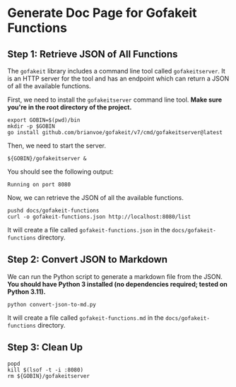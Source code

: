# Generate Doc Page for Gofakeit Functions

## Step 1: Retrieve JSON of All Functions

The `gofakeit` library includes a command line tool called `gofakeitserver`. It is an HTTP server for the tool and has an endpoint which can return a JSON of all the available functions.

First, we need to install the `gofakeitserver` command line tool. **Make sure you're in the root directory of the project.**

```shell
export GOBIN=$(pwd)/bin
mkdir -p $GOBIN
go install github.com/brianvoe/gofakeit/v7/cmd/gofakeitserver@latest
```

Then, we need to start the server.

```shell
${GOBIN}/gofakeitserver &
```

You should see the following output:

```text
Running on port 8080
```

Now, we can retrieve the JSON of all the available functions.

```shell
pushd docs/gofakeit-functions
curl -o gofakeit-functions.json http://localhost:8080/list
```

It will create a file called `gofakeit-functions.json` in the `docs/gofakeit-functions` directory.

## Step 2: Convert JSON to Markdown

We can run the Python script to generate a markdown file from the JSON. **You should have Python 3 installed (no dependencies required; tested on Python 3.11).**

```shell
python convert-json-to-md.py
```

It will create a file called `gofakeit-functions.md` in the `docs/gofakeit-functions` directory.

## Step 3: Clean Up

```shell
popd
kill $(lsof -t -i :8080)
rm ${GOBIN}/gofakeitserver
```